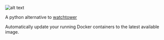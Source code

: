 ![alt text](https://i.imgur.com/K3VV4Kx.png)

A python alternative to [watchtower](https://github.com/v2tec/watchtower)

Automatically update your running Docker containers to the latest available image.